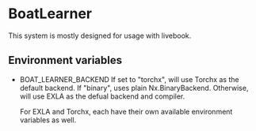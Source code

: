 # BoatLearner

This system is mostly designed for usage with livebook.

## Environment variables

- BOAT_LEARNER_BACKEND
  If set to "torchx", will use Torchx as the default backend. If "binary", uses plain Nx.BinaryBackend.
  Otherwise, will use EXLA as the defual backend and compiler.

  For EXLA and Torchx, each have their own available environment variables as well.